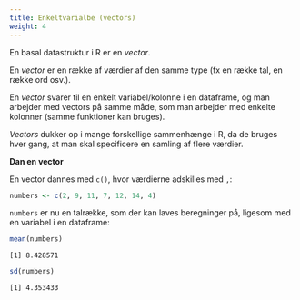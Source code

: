 ```yaml
---
title: Enkeltvarialbe (vectors)
weight: 4
---
```

En basal datastruktur i R er en *vector*.

En *vector* er en række af værdier af den samme type (fx en række tal,
en række ord osv.).

En *vector* svarer til en enkelt variabel/kolonne i en dataframe, og man
arbejder med vectors på samme måde, som man arbejder med enkelte
kolonner (samme funktioner kan bruges).

*Vectors* dukker op i mange forskellige sammenhænge i R, da de bruges
hver gang, at man skal specificere en samling af flere værdier.

**Dan en vector**

En vector dannes med `c()`, hvor værdierne adskilles med `,`:

``` r
numbers <- c(2, 9, 11, 7, 12, 14, 4)
```

`numbers` er nu en talrække, som der kan laves beregninger på, ligesom
med en variabel i en dataframe:

``` r
mean(numbers)
```

    [1] 8.428571

``` r
sd(numbers)
```

    [1] 4.353433
